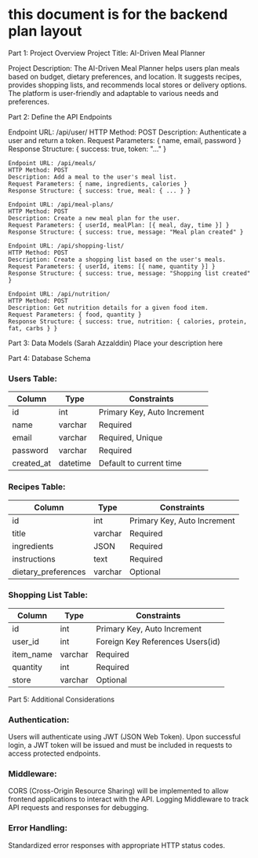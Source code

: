 # this document is for the backend plan layout

Part 1: Project Overview
Project Title: AI-Driven Meal Planner

Project Description: The AI-Driven Meal Planner helps users plan meals based on budget, dietary preferences, and location. It suggests recipes, provides shopping lists, and recommends local stores or delivery options. The platform is user-friendly and adaptable to various needs and preferences.

Part 2: Define the API Endpoints

Endpoint URL: /api/user/
    HTTP Method: POST
    Description: Authenticate a user and return a token.
    Request Parameters: { name, email, password }
    Response Structure: { success: true, token: "..." }

    Endpoint URL: /api/meals/
    HTTP Method: POST
    Description: Add a meal to the user's meal list.
    Request Parameters: { name, ingredients, calories }
    Response Structure: { success: true, meal: { ... } }

    Endpoint URL: /api/meal-plans/
    HTTP Method: POST
    Description: Create a new meal plan for the user.
    Request Parameters: { userId, mealPlan: [{ meal, day, time }] }
    Response Structure: { success: true, message: "Meal plan created" }

    Endpoint URL: /api/shopping-list/
    HTTP Method: POST
    Description: Create a shopping list based on the user's meals.
    Request Parameters: { userId, items: [{ name, quantity }] }
    Response Structure: { success: true, message: "Shopping list created" }

    Endpoint URL: /api/nutrition/
    HTTP Method: POST
    Description: Get nutrition details for a given food item.
    Request Parameters: { food, quantity }
    Response Structure: { success: true, nutrition: { calories, protein, fat, carbs } }




Part 3: Data Models (Sarah Azzalddin)
Place your description here

Part 4: Database Schema
### Users Table:
| Column      | Type         | Constraints |
|------------|------------|------------|
| id         | int        | Primary Key, Auto Increment |
| name       | varchar    | Required |
| email      | varchar    | Required, Unique |
| password   | varchar    | Required |
| created_at | datetime   | Default to current time |

### Recipes Table:
| Column      | Type         | Constraints |
|------------|------------|------------|
| id         | int        | Primary Key, Auto Increment |
| title      | varchar    | Required |
| ingredients | JSON       | Required |
| instructions | text      | Required |
| dietary_preferences | varchar | Optional |

### Shopping List Table:
| Column      | Type         | Constraints |
|------------|------------|------------|
| id         | int        | Primary Key, Auto Increment |
| user_id    | int        | Foreign Key References Users(id) |
| item_name  | varchar    | Required |
| quantity   | int        | Required |
| store      | varchar    | Optional |


Part 5: Additional Considerations

### Authentication:

Users will authenticate using JWT (JSON Web Token).
Upon successful login, a JWT token will be issued and must be included in requests to access protected endpoints.

### Middleware:

CORS (Cross-Origin Resource Sharing) will be implemented to allow frontend applications to interact with the API.
Logging Middleware to track API requests and responses for debugging.

### Error Handling:

Standardized error responses with appropriate HTTP status codes.
